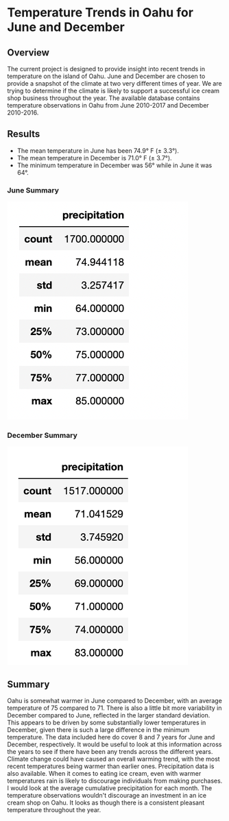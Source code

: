 # Temperature Trends in Oahu for June and December


## Overview
The current project is designed to provide insight into recent trends in temperature on the island of Oahu. June and December are chosen to provide a snapshot of the climate at two very different times of year. We are trying to determine if the climate is likely to support a successful ice cream shop business throughout the year. 
The available database contains temperature observations in Oahu from June 2010-2017 and December 2010-2016.

## Results

- The mean temperature in June has been 74.9° F (± 3.3°).
- The mean temperature in December is 71.0° F (± 3.7°).
- The minimum temperature in December was 56° while in June it was 64°.

### June Summary

![](Resources/June_summary.png)

### December Summary

![](Resources/Dec_summary.png)


## Summary

Oahu is somewhat warmer in June compared to December, with an average temperature of 75 compared to 71. There is also a little bit more variability in December compared to June, reflected in the larger standard deviation. This appears to be driven by some substantially lower temperatures in December, given there is such a large difference in the minimum temperature.
The data included here do cover 8 and 7 years for June and December, respectively. It would be useful to look at this information across the years to see if there have been any trends across the different years. Climate change could have caused an overall warming trend, with the most recent temperatures being warmer than earlier ones. 
Precipitation data is also available. When it comes to eating ice cream, even with warmer temperatures rain is likely to discourage individuals from making purchases. I would look at the average cumulative precipitation for each month.
The temperature observations wouldn't discourage an investment in an ice cream shop on Oahu. It looks as though there is a consistent pleasant temperature throughout the year.
